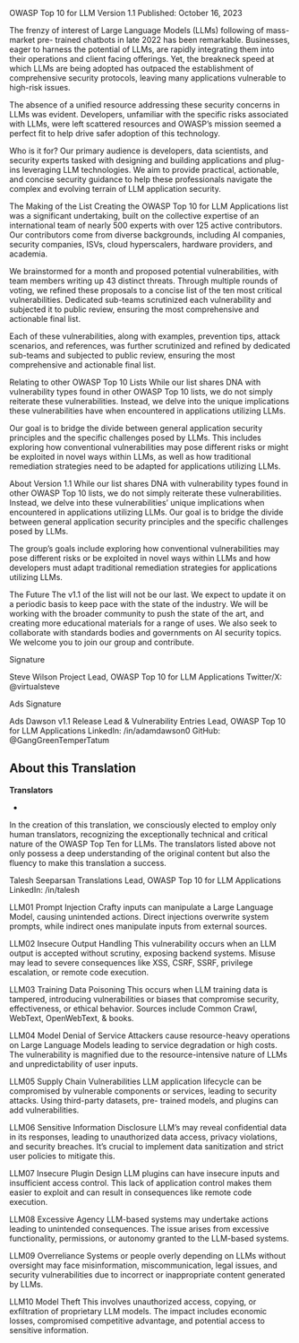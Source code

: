 ﻿OWASP Top 10 for LLM
Version 1.1
Published: October 16, 2023

The frenzy of interest of Large Language Models (LLMs) following of mass-market pre- trained chatbots in late 2022 has been remarkable. Businesses, eager to harness the potential of LLMs, are rapidly integrating them into their operations and client facing offerings. Yet, the breakneck speed at which LLMs are being adopted has outpaced the establishment of comprehensive security protocols, leaving many applications vulnerable to high-risk issues.

The absence of a unified resource addressing these security concerns in LLMs was evident. Developers, unfamiliar with the specific risks associated with LLMs, were left scattered resources and OWASP’s mission seemed a perfect fit to help drive safer adoption of this technology.

Who is it for?
Our primary audience is developers, data scientists, and security experts tasked with designing and building applications and plug-ins leveraging LLM technologies. We aim to provide practical, actionable, and concise security guidance to help these professionals navigate the complex and evolving terrain of LLM application security.

The Making of the List
Creating the OWASP Top 10 for LLM Applications list was a significant undertaking, built on the collective expertise of an international team of nearly 500 experts with over 125 active contributors. Our contributors come from diverse backgrounds, including AI companies, security companies, ISVs, cloud hyperscalers, hardware providers, and academia.

We brainstormed for a month and proposed potential vulnerabilities, with team members writing up 43 distinct threats. Through multiple rounds of voting, we refined these proposals to a concise list of the ten most critical vulnerabilities. Dedicated sub-teams scrutinized each vulnerability and subjected it to public review, ensuring the most comprehensive and actionable final list.

Each of these vulnerabilities, along with examples, prevention tips, attack scenarios, and references, was further scrutinized and refined by dedicated sub-teams and subjected to public review, ensuring the most comprehensive and actionable final list.

Relating to other OWASP Top 10 Lists
While our list shares DNA with vulnerability types found in other OWASP Top 10 lists, we do not simply reiterate these vulnerabilities. Instead, we delve into the unique implications these vulnerabilities have when encountered in applications utilizing LLMs.

Our goal is to bridge the divide between general application security principles and the specific challenges posed by LLMs. This includes exploring how conventional vulnerabilities may pose different risks or might be exploited in novel ways within LLMs, as well as how traditional remediation strategies need to be adapted for applications utilizing LLMs.

About Version 1.1
While our list shares DNA with vulnerability types found in other OWASP Top 10 lists, we do not simply reiterate these vulnerabilities. Instead, we delve into these vulnerabilities’ unique implications when encountered in applications utilizing LLMs. Our goal is to bridge the divide between general application security principles and the specific challenges posed by LLMs.

The group’s goals include exploring how conventional vulnerabilities may pose different risks or be exploited in novel ways within LLMs and how developers must adapt traditional remediation strategies for applications utilizing LLMs.

The Future
The v1.1 of the list will not be our last. We expect to update it on a periodic basis to keep pace with the state of the industry. We will be working with the broader community to push the state of the art, and creating more educational materials for a range of uses. We also seek to collaborate with standards bodies and governments on AI security topics. We welcome you to join our group and contribute.


Signature

Steve Wilson
Project Lead, OWASP Top 10 for LLM Applications
Twitter/X: @virtualsteve


Ads Signature

Ads Dawson
v1.1 Release Lead & Vulnerability Entries Lead, OWASP Top 10 for LLM Applications
LinkedIn: /in/adamdawson0
GitHub: @GangGreenTemperTatum



## About this Translation

**Translators**

- 


In the creation of this translation, we consciously elected to employ only human translators, recognizing the exceptionally technical and critical nature of the OWASP Top Ten for LLMs. The translators listed above not only possess a deep understanding of the original content but also the fluency to make this translation a success.

Talesh Seeparsan
Translations Lead, OWASP Top 10 for LLM Applications
LinkedIn: /in/talesh






LLM01
Prompt Injection
Crafty inputs can manipulate a Large Language Model, causing unintended actions. Direct injections overwrite system prompts, while indirect ones manipulate inputs from external sources.

LLM02
Insecure Output Handling
This vulnerability occurs when an LLM output is accepted without scrutiny, exposing backend systems. Misuse may lead to severe consequences like XSS, CSRF, SSRF, privilege escalation, or remote code execution.

LLM03
Training Data Poisoning
This occurs when LLM training data is tampered, introducing vulnerabilities or biases that compromise security, effectiveness, or ethical behavior. Sources include Common Crawl, WebText, OpenWebText, & books.

LLM04
Model Denial of Service
Attackers cause resource-heavy operations on Large Language Models leading to service degradation or high costs. The vulnerability is magnified due to the resource-intensive nature of LLMs and unpredictability of user inputs.

LLM05
Supply Chain Vulnerabilities
LLM application lifecycle can be compromised by vulnerable components or services, leading to security attacks. Using third-party datasets, pre- trained models, and plugins can add vulnerabilities.

LLM06
Sensitive Information Disclosure
LLM’s may reveal confidential data in its responses, leading to unauthorized data access, privacy violations, and security breaches. It’s crucial to implement data sanitization and strict user policies to mitigate this.

LLM07
Insecure Plugin Design
LLM plugins can have insecure inputs and insufficient access control. This lack of application control makes them easier to exploit and can result in consequences like remote code execution.

LLM08
Excessive Agency
LLM-based systems may undertake actions leading to unintended consequences. The issue arises from excessive functionality, permissions, or autonomy granted to the LLM-based systems.

LLM09
Overreliance
Systems or people overly depending on LLMs without oversight may face misinformation, miscommunication, legal issues, and security vulnerabilities due to incorrect or inappropriate content generated by LLMs.

LLM10
Model Theft
This involves unauthorized access, copying, or exfiltration of proprietary LLM models. The impact includes economic losses, compromised competitive advantage, and potential access to sensitive information.
